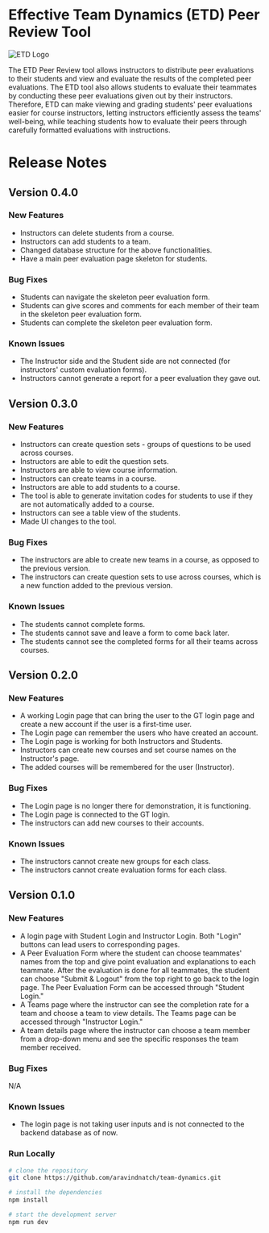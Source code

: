 # Effective Team Dynamics (ETD) Peer Review Tool

![ETD Logo](http://dl.dropboxusercontent.com/scl/fi/mlcqqendtjfn7rqznpv32/ETD.jpg?rlkey=stc8m9l9podusjd8djk8igu3d&dl=0)

The ETD Peer Review tool allows instructors to distribute peer evaluations to their students and view and evaluate the results of the completed peer evaluations. The ETD tool also allows students to evaluate their teammates by conducting these peer evaluations given out by their instructors. Therefore, ETD can make viewing and grading students' peer evaluations easier for course instructors, letting instructors efficiently assess the teams' well-being, while teaching students how to evaluate their peers through carefully formatted evaluations with instructions.

# Release Notes

## Version 0.4.0

### New Features

* Instructors can delete students from a course.
* Instructors can add students to a team.
* Changed database structure for the above functionalities.
* Have a main peer evaluation page skeleton for students.

### Bug Fixes

* Students can navigate the skeleton peer evaluation form.
* Students can give scores and comments for each member of their team in the skeleton peer evaluation form.
* Students can complete the skeleton peer evaluation form.

### Known Issues

* The Instructor side and the Student side are not connected (for instructors' custom evaluation forms).
* Instructors cannot generate a report for a peer evaluation they gave out.

## Version 0.3.0

### New Features

* Instructors can create question sets - groups of questions to be used across courses.
* Instructors are able to edit the question sets.
* Instructors are able to view course information.
* Instructors can create teams in a course.
* Instructors are able to add students to a course.
* The tool is able to generate invitation codes for students to use if they are not automatically added to a course.
* Instructors can see a table view of the students.
* Made UI changes to the tool.

### Bug Fixes

* The instructors are able to create new teams in a course, as opposed to the previous version.
* The instructors can create question sets to use across courses, which is a new function added to the previous version.

### Known Issues

* The students cannot complete forms.
* The students cannot save and leave a form to come back later.
* The students cannot see the completed forms for all their teams across courses.

## Version 0.2.0

### New Features

* A working Login page that can bring the user to the GT login page and create a new account if the user is a first-time user.
* The Login page can remember the users who have created an account.
* The Login page is working for both Instructors and Students.
* Instructors can create new courses and set course names on the Instructor's page.
* The added courses will be remembered for the user (Instructor).

### Bug Fixes

* The Login page is no longer there for demonstration, it is functioning.
* The Login page is connected to the GT login.
* The instructors can add new courses to their accounts.

### Known Issues

* The instructors cannot create new groups for each class.
* The instructors cannot create evaluation forms for each class.

## Version 0.1.0

### New Features

* A login page with Student Login and Instructor Login. Both "Login" buttons can lead users to corresponding pages.
* A Peer Evaluation Form where the student can choose teammates' names from the top and give point evaluation and explanations to each teammate. After the evaluation is done for all teammates, the student can choose "Submit & Logout" from the top right to go back to the login page. The Peer Evaluation Form can be accessed through "Student Login."
* A Teams page where the instructor can see the completion rate for a team and choose a team to view details. The Teams page can be accessed through "Instructor Login."
* A team details page where the instructor can choose a team member from a drop-down menu and see the specific responses the team member received.

### Bug Fixes

N/A

### Known Issues

* The login page is not taking user inputs and is not connected to the backend database as of now.

### Run Locally

```bash
# clone the repository
git clone https://github.com/aravindnatch/team-dynamics.git

# install the dependencies
npm install

# start the development server
npm run dev
```
